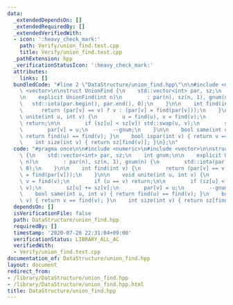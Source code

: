 ```yaml
---
data:
  _extendedDependsOn: []
  _extendedRequiredBy: []
  _extendedVerifiedWith:
  - icon: ':heavy_check_mark:'
    path: Verify/union_find.test.cpp
    title: Verify/union_find.test.cpp
  _pathExtension: hpp
  _verificationStatusIcon: ':heavy_check_mark:'
  attributes:
    links: []
  bundledCode: "#line 2 \"DataStructure/union_find.hpp\"\n\n#include <numeric>\n#include\
    \ <vector>\n\nstruct UnionFind {\n    std::vector<int> par, sz;\n    int gnum;\n\
    \n    explicit UnionFind(int n)\n        : par(n), sz(n, 1), gnum(n) {\n     \
    \   std::iota(par.begin(), par.end(), 0);\n    }\n\n    int find(int v) {\n  \
    \      return (par[v] == v) ? v : (par[v] = find(par[v]));\n    }\n\n    void\
    \ unite(int u, int v) {\n        u = find(u), v = find(v);\n        if (u == v)\
    \ return;\n\n        if (sz[u] < sz[v]) std::swap(u, v);\n        sz[u] += sz[v];\n\
    \        par[v] = u;\n        --gnum;\n    }\n\n    bool same(int u, int v) {\
    \ return find(u) == find(v); }\n    bool ispar(int v) { return v == find(v); }\n\
    \    int size(int v) { return sz[find(v)]; }\n};\n"
  code: "#pragma once\n\n#include <numeric>\n#include <vector>\n\nstruct UnionFind\
    \ {\n    std::vector<int> par, sz;\n    int gnum;\n\n    explicit UnionFind(int\
    \ n)\n        : par(n), sz(n, 1), gnum(n) {\n        std::iota(par.begin(), par.end(),\
    \ 0);\n    }\n\n    int find(int v) {\n        return (par[v] == v) ? v : (par[v]\
    \ = find(par[v]));\n    }\n\n    void unite(int u, int v) {\n        u = find(u),\
    \ v = find(v);\n        if (u == v) return;\n\n        if (sz[u] < sz[v]) std::swap(u,\
    \ v);\n        sz[u] += sz[v];\n        par[v] = u;\n        --gnum;\n    }\n\n\
    \    bool same(int u, int v) { return find(u) == find(v); }\n    bool ispar(int\
    \ v) { return v == find(v); }\n    int size(int v) { return sz[find(v)]; }\n};\n"
  dependsOn: []
  isVerificationFile: false
  path: DataStructure/union_find.hpp
  requiredBy: []
  timestamp: '2020-07-26 22:31:04+09:00'
  verificationStatus: LIBRARY_ALL_AC
  verifiedWith:
  - Verify/union_find.test.cpp
documentation_of: DataStructure/union_find.hpp
layout: document
redirect_from:
- /library/DataStructure/union_find.hpp
- /library/DataStructure/union_find.hpp.html
title: DataStructure/union_find.hpp
---
```

